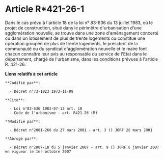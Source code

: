 # Article R*421-26-1

Dans le cas prévu à l'article 18 de la loi n° 83-636 du 13 juillet 1983, où le projet de construction, situé dans le
périmètre d'urbanisation d'une agglomération nouvelle, se trouve dans une zone d'aménagement concerté ou dans un lotissement
de plus de trente logements ou constitue une opération groupée de plus de trente logements, le président de la communauté ou
du syndicat d'agglomération nouvelle et le maire font chacun connaître leur avis au responsable du service de l'Etat dans le
département, chargé de l'urbanisme, dans les conditions prévues à l'article R. 421-26.

**Liens relatifs à cet article**

	**Codifié par**:

	  - Décret n°73-1023 1973-11-08

	**Cite**:

	  - Loi n°83-636 1983-07-13 art. 18
	  - Code de l'urbanisme - art. R421-26 (M)

	**Modifié par**:

	  - Décret n°2001-260 du 27 mars 2001 - art. 3 () JORF 28 mars 2001

	**Abrogé par**:

	  - Décret n°2007-18 du 5 janvier 2007 - art. 9 () JORF 6 janvier 2007 en vigueur le 1er octobre 2007
